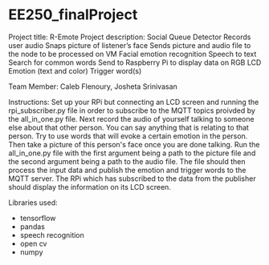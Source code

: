 # EE250_finalProject

Project title: R-Emote <endl>
Project description: Social Queue Detector
Records user audio
Snaps picture of listener’s face
Sends picture and audio file to the node to be processed on VM
Facial emotion recognition
Speech to text
Search for common words
Send to Raspberry Pi to display data on RGB LCD
Emotion (text and color)
Trigger word(s)

Team Member: Caleb Flenoury, Josheta Srinivasan

Instructions: Set up your RPi but connecting an LCD screen and running the rpi_subscriber.py file in order to subscribe to the MQTT
topics proivded by the all_in_one.py file.
Next record the audio of yourself talking to someone else about that other person. You can say anything that is relating to that
person. Try to use words that will evoke a certain emotion in the person. 
Then take a picture of this person's face once 
you are done talking. Run the all_in_one.py file with the first argument being a path to the picture file and the second argument
being a path to the audio file. 
The file should then process the input data and publish the emotion and trigger words to the MQTT
server. The RPi which has subscribed to the data from the publisher should display the information on its LCD screen. 

Libraries used:
- tensorflow
- pandas
- speech recognition
- open cv
- numpy